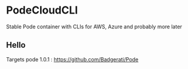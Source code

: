 # PodeCloudCLI
Stable Pode container with CLIs for AWS, Azure and probably more later


## Hello
Targets pode 1.0.1 : https://github.com/Badgerati/Pode

